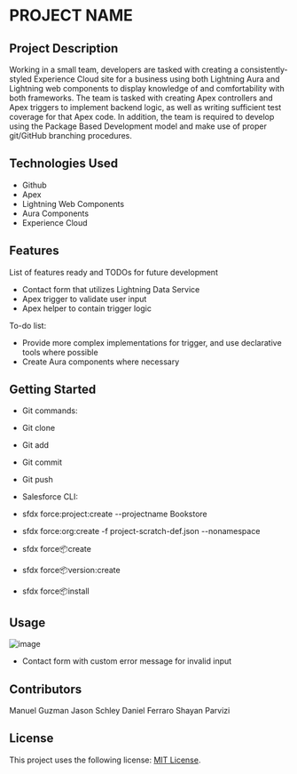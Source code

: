 # PROJECT NAME

## Project Description

Working in a small team, developers are tasked with creating a consistently-styled Experience Cloud site for a business using both Lightning Aura and Lightning web components to display knowledge of and comfortability with both frameworks. The team is tasked with creating Apex controllers and Apex triggers to implement backend logic, as well as writing sufficient test coverage for that Apex code. In addition, the team is required to develop using the Package Based Development model and make use of proper git/GitHub branching procedures.

## Technologies Used

* Github
* Apex
* Lightning Web Components
* Aura Components
* Experience Cloud

## Features

List of features ready and TODOs for future development
* Contact form that utilizes Lightning Data Service
* Apex trigger to validate user input
* Apex helper to contain trigger logic

To-do list:
* Provide more complex implementations for trigger, and use declarative tools where possible
* Create Aura components where necessary 

## Getting Started
* Git commands:
* Git clone 
* Git add
* Git commit
* Git push

* Salesforce CLI:
* sfdx force:project:create --projectname Bookstore
* sfdx force:org:create -f project-scratch-def.json --nonamespace
* sfdx force:package:create
* sfdx force:package:version:create
* sfdx force:package:install

## Usage

![image](https://user-images.githubusercontent.com/92421520/147266370-fa2f4950-b93e-40a7-bdd4-cb6cf9fc7065.png)
* Contact form with custom error message for invalid input

## Contributors

Manuel Guzman
Jason Schley
Daniel Ferraro
Shayan Parvizi

## License
This project uses the following license: [MIT License](https://choosealicense.com/licenses/mit/).
